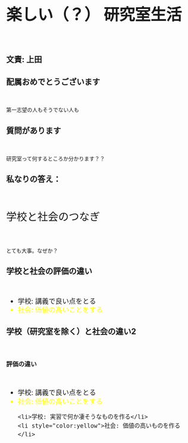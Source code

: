 <h1 style="font-size:300%">楽しい（？）
研究室生活</h1>
　
<h2>文責: 上田</h2>

<!--nextpage-->

<h2>配属おめでとうございます</h2>
　
<p>第一志望の人もそうでない人も</p>

<!--nextpage-->

<h2>質問があります</h2>
　
<p>研究室って何するところか分かります？？</p>


<!--nextpage-->

<h2>私なりの答え：</h2>
　
<p style="font-size:200%">学校と社会のつなぎ</p>
　
<p>とても大事。なぜか？</p>


<!--nextpage-->

<h2>学校と社会の評価の違い</h2>
　
<ul style="font-size:130%;line-height:130%">
	<li>学校: 講義で良い点をとる</li>
	<li style="color:yellow">社会: 価値の高いことをする</li>
</ul>

<!--nextpage-->

<h2>学校（研究室を除く）と社会の違い2</h2>
　
<h3>評価の違い</h3>
　
<ul style="font-size:130%;line-height:130%">
	<li>学校: 講義で良い点をとる</li>
	<li style="color:yellow">社会: 価値の高いことをする</li>
 
	<li>学校: 実習で何か凄そうなものを作る</li>
	<li style="color:yellow">社会: 価値の高いものを作る</li>
</ul>

